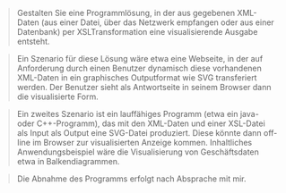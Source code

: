 > Gestalten Sie eine Programmlösung, in der aus gegebenen XML-Daten (aus einer
> Datei, über das Netzwerk empfangen oder aus einer Datenbank) per XSLTransformation
> eine visualisierende Ausgabe entsteht.

> Ein Szenario für diese Lösung wäre etwa eine Webseite, in der auf Anforderung durch
> einen Benutzer dynamisch diese vorhandenen XML-Daten in ein graphisches
> Outputformat wie SVG transferiert werden. Der Benutzer sieht als Antwortseite in
> seinem Browser dann die visualisierte Form.

> Ein zweites Szenario ist ein lauffähiges Programm (etwa ein java- oder C++-Programm),
> das mit den XML-Daten und einer XSL-Datei als Input als Output eine SVG-Datei
> produziert. Diese könnte dann off-line im Browser zur visualisierten Anzeige kommen.
> Inhaltliches Anwendungsbeispiel wäre die Visualisierung von Geschäftsdaten etwa in
> Balkendiagrammen.

> Die Abnahme des Programms erfolgt nach Absprache mit mir. 